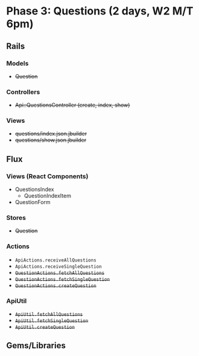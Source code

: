 # Phase 3: Questions (2 days, W2 M/T 6pm)

## Rails
### Models
* ~~Question~~

### Controllers
* ~~Api::QuestionsController (create, index, show)~~

### Views
* ~~questions/index.json.jbuilder~~
* ~~questions/show.json.jbuilder~~

## Flux
### Views (React Components)
* QuestionsIndex
  - QuestionIndexItem
* QuestionForm

### Stores
* ~~Question~~

### Actions
* `ApiActions.receiveAllQuestions`
* `ApiActions.receiveSingleQuestion`
* ~~`QuestionActions.fetchAllQuestions`~~
* ~~`QuestionActions.fetchSingleQuestion`~~
* ~~`QuestionActions.createQuestion`~~

### ApiUtil
* ~~`ApiUtil.fetchAllQuestions`~~
* ~~`ApiUtil.fetchSingleQuestion`~~
* ~~`ApiUtil.createQuestion`~~

## Gems/Libraries
